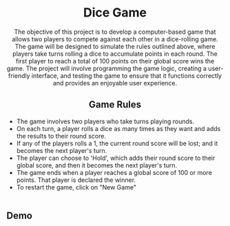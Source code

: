 # <h1 align="center">Dice Game </h1>
<p align="center"> The objective of this project is to develop a computer-based game that allows two players to compete against each other in a dice-rolling game. The game will be designed to simulate the rules outlined above, where players take turns rolling a dice to accumulate points in each round. The first player to reach a total of 100 points on their global score wins the game. The project will involve programming the game logic, creating a user-friendly interface, and testing the game to ensure that it functions correctly and provides an enjoyable user experience. </p>
<h2 align="center">Game Rules</h2>
<table align="center">
<ul>
<li>The game involves two players who take turns playing rounds.</li>
<li>On each turn, a player rolls a dice as many times as they want and adds the results to their round score.</li>
<li>If any of the players rolls a 1, the current round score will be lost; and it becomes the next player's turn.</li>
<li>The player can choose to 'Hold', which adds their round score to their global score, and then it becomes the next player's turn.</li>
<li>The game ends when a player reaches a global score of 100 or more points. That player is declared the winner.</li>
<li>To restart the game, click on "New Game" </li>
</ul>
</table>
<h2>Demo</h2>
<div align="center">

<div/>







